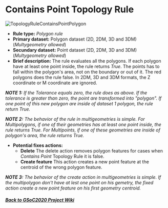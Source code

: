 # Contains Point Topology Rule
![TopologyRuleContainsPointPolygon]()
* **Rule type:** *Polygon rule*
* **Primary dataset:** Polygon dataset (2D, 2DM, 3D and 3DM) (*Multygeometry allowed*)
* **Secundary dataset:** Point dataset (2D, 2DM, 3D and 3DM) (*Multygeometry allowed*)
* **Brief description:** The rule evaluates all the polygons. If each polygon have at least one point inside, the rule returns *True*. The points has to fall within the polygon's area, not on the boundary or out of it. The red polygons does the rule false. In 2DM, 3D and 3DM formats, the Z coordinate or M coordinate are ignored.

***NOTE 1:** If the Tolerance equals zero, the rule does as above. If the tolerance is greater than zero, the point are transformed into "polygon". If one point of this new polygon are inside of dataset 1 polygon, the rule return True.*

***NOTE 2:** The behavior of the rule in multigeometries is simple. For Multipolygons, if one of their geometries has at least one point inside, the rule returns True. For Multipoints, if one of these geometries are inside of polygon's area, the rule returns True.*

* **Potential fixes actions:** 
  - **Delete** The delete action removes polygon features for cases when *Contains Point* Topology Rule it is false.
  - **Create feature** This action creates a new point feature at the centroid of the  wrong polygon feature.

***NOTE 3:** The behavior of the create action in multigeometries is simple. If the multipolygon don't have at lest one point on his gemetry, the fixed action create a new point feature on his first geometry centroid.*

#### [*Back to GSoC2020 Project Wiki*](https://github.com/jolicar/GSoC2020/wiki/GSoC2020-New-rules-for-the-Topology-Framework-in-gvSIG-Desktop)